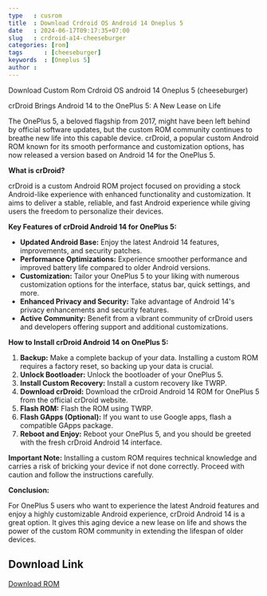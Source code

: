 ```yaml
---
type   : cusrom
title  : Download Crdroid OS Android 14 Oneplus 5
date   : 2024-06-17T09:17:35+07:00
slug   : crdroid-a14-cheeseburger
categories: [rom]
tags      : [cheeseburger]
keywords  : [Oneplus 5]
author :
---
```


Download Custom Rom Crdroid OS android 14 Oneplus 5 (cheeseburger)

crDroid Brings Android 14 to the OnePlus 5: A New Lease on Life

The OnePlus 5, a beloved flagship from 2017, might have been left behind by official software updates, but the custom ROM community continues to breathe new life into this capable device. crDroid, a popular custom Android ROM known for its smooth performance and customization options, has now released a version based on Android 14 for the OnePlus 5.

**What is crDroid?**

crDroid is a custom Android ROM project focused on providing a stock Android-like experience with enhanced functionality and customization. It aims to deliver a stable, reliable, and fast Android experience while giving users the freedom to personalize their devices.

**Key Features of crDroid Android 14 for OnePlus 5:**

*   **Updated Android Base:** Enjoy the latest Android 14 features, improvements, and security patches.
*   **Performance Optimizations:** Experience smoother performance and improved battery life compared to older Android versions.
*   **Customization:** Tailor your OnePlus 5 to your liking with numerous customization options for the interface, status bar, quick settings, and more.
*   **Enhanced Privacy and Security:** Take advantage of Android 14's privacy enhancements and security features.
*   **Active Community:** Benefit from a vibrant community of crDroid users and developers offering support and additional customizations.

**How to Install crDroid Android 14 on OnePlus 5:**

1.  **Backup:** Make a complete backup of your data. Installing a custom ROM requires a factory reset, so backing up your data is crucial.
2.  **Unlock Bootloader:** Unlock the bootloader of your OnePlus 5.
3.  **Install Custom Recovery:** Install a custom recovery like TWRP.
4.  **Download crDroid:** Download the crDroid Android 14 ROM for OnePlus 5 from the official crDroid website.
5.  **Flash ROM:** Flash the ROM using TWRP.
6.  **Flash GApps (Optional):** If you want to use Google apps, flash a compatible GApps package.
7.  **Reboot and Enjoy:** Reboot your OnePlus 5, and you should be greeted with the fresh crDroid Android 14 interface.

**Important Note:** Installing a custom ROM requires technical knowledge and carries a risk of bricking your device if not done correctly. Proceed with caution and follow the instructions carefully.

**Conclusion:**

For OnePlus 5 users who want to experience the latest Android features and enjoy a highly customizable Android experience, crDroid Android 14 is a great option. It gives this aging device a new lease on life and shows the power of the custom ROM community in extending the lifespan of older devices. 


## Download Link
[Download ROM](https://sourceforge.net/projects/crdroid/files/cheeseburger/10.x/)

